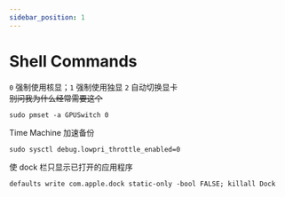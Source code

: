 ```yaml
---
sidebar_position: 1
---
```


# Shell Commands

`0` 强制使用核显；`1` 强制使用独显 `2` 自动切换显卡  
~~别问我为什么经常需要这个~~

```shell
sudo pmset -a GPUSwitch 0
```

Time Machine 加速备份

```shell
sudo sysctl debug.lowpri_throttle_enabled=0
```

使 dock 栏只显示已打开的应用程序

```shell
defaults write com.apple.dock static-only -bool FALSE; killall Dock
```
